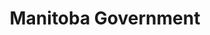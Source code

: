 ---
title: "Manitoba Government"
identification: "mb-gov"
description: "Secret and important stuff probably, mostly important."
link: "https://www.gov.mb.ca/"
image: "assets/img/logos/MB_Buffalo.png"
width: "100px"
members:
  - name: "UMWics Member"
    summary: "UMWICS Member worked at the Manitoba Government."
    statement: "UMWics Member had a [redacted] time."
    image: "/assets/img/co-op/person.jpg"
---